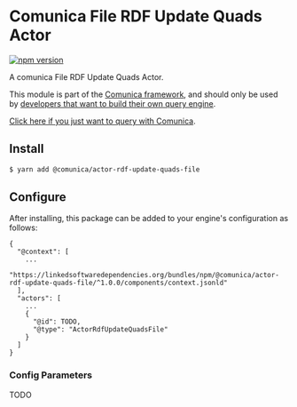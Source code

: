 # Comunica File RDF Update Quads Actor

[![npm version](https://badge.fury.io/js/%40comunica%2Factor-rdf-update-quads-file.svg)](https://www.npmjs.com/package/@comunica/actor-rdf-update-quads-file)

A comunica File RDF Update Quads Actor.

This module is part of the [Comunica framework](https://github.com/comunica/comunica),
and should only be used by [developers that want to build their own query engine](https://comunica.dev/docs/modify/).

[Click here if you just want to query with Comunica](https://comunica.dev/docs/query/).

## Install

```bash
$ yarn add @comunica/actor-rdf-update-quads-file
```

## Configure

After installing, this package can be added to your engine's configuration as follows:
```text
{
  "@context": [
    ...
    "https://linkedsoftwaredependencies.org/bundles/npm/@comunica/actor-rdf-update-quads-file/^1.0.0/components/context.jsonld"  
  ],
  "actors": [
    ...
    {
      "@id": TODO,
      "@type": "ActorRdfUpdateQuadsFile"
    }
  ]
}
```

### Config Parameters

TODO
